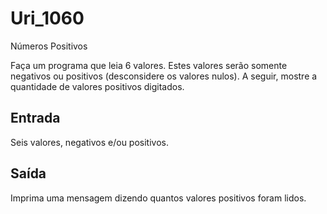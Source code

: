 # Uri_1060
Números Positivos

Faça um programa que leia 6 valores. Estes valores serão somente negativos ou positivos (desconsidere os valores nulos). A seguir, mostre a quantidade de valores positivos digitados.

## Entrada

Seis valores, negativos e/ou positivos.

## Saída

Imprima uma mensagem dizendo quantos valores positivos foram lidos.
